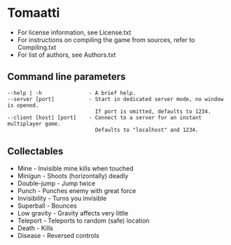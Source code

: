 Tomaatti
========

* For license information, see License.txt
* For instructions on compiling the game from sources, refer to Compiling.txt
* For list of authors, see Authors.txt

Command line parameters
-----------------------
	--help | -h               - A brief help.
	--server [port]           - Start in dedicated server mode, no window is opened.
	                            If port is omitted, defaults to 1234.
	--client [host] [port]    - Connect to a server for an instant multiplayer game.
	                            Defaults to "localhost" and 1234.


Collectables
------------
* Mine         - Invisible mine kills when touched
* Minigun      - Shoots (horizontally) deadly
* Double-jump  - Jump twice
* Punch        - Punches enemy with great force
* Invisibility - Turns you invisible
* Superball    - Bounces
* Low gravity  - Gravity affects very little
* Teleport     - Teleports to random (safe) location
* Death        - Kills
* Disease      - Reversed controls

